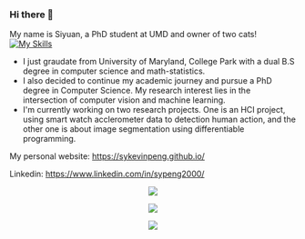 ### Hi there 👋
My name is Siyuan, a PhD student at UMD and owner of two cats! <br />
[![My Skills](https://skillicons.dev/icons?i=py,pytorch,tensorflow,blender,figma&theme=light)](https://skillicons.dev)<br />

- I just graudate from University of Maryland, College Park with a dual B.S degree in computer science and math-statistics.
- I also decided to continue my academic journey and pursue a PhD degree in Computer Science. My research interest lies in the intersection of computer vision and machine learning.
- I'm currently working on two research projects. One is an HCI project, using smart watch acclerometer data to detection human action, and the other one is about image segmentation using differentiable programming. 

My personal website: <a href="https://sykevinpeng.github.io/">https://sykevinpeng.github.io/</a>

Linkedin: <a href="https://www.linkedin.com/in/sypeng2000/">https://www.linkedin.com/in/sypeng2000/</a>

<p align="center">
<img src="https://github-readme-stats.vercel.app/api?username=syKevinPeng">
</p>

<p align="center">
<img src="https://github-readme-stats.vercel.app/api/top-langs/?username=syKevinPeng&layout=compact">
</p>

<p align="center">
<img src="https://github-readme-stats.vercel.app/api/wakatime?username=@syKevinPeng">
</p>
